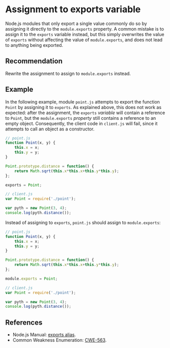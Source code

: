 # Assignment to exports variable
Node.js modules that only export a single value commonly do so by assigning it directly to the `module.exports` property. A common mistake is to assign it to the `exports` variable instead, but this simply overwrites the value of `exports` without affecting the value of `module.exports`, and does not lead to anything being exported.


## Recommendation
Rewrite the assignment to assign to `module.exports` instead.


## Example
In the following example, module `point.js` attempts to export the function `Point` by assigning it to `exports`. As explained above, this does not work as expected: after the assignment, the `exports` *variable* will contain a reference to `Point`, but the `module.exports` *property* still contains a reference to an empty object. Consequently, the client code in `client.js` will fail, since it attempts to call an object as a constructor.


```javascript
// point.js
function Point(x, y) {
	this.x = x;
	this.y = y;
}

Point.prototype.distance = function() {
	return Math.sqrt(this.x*this.x+this.y*this.y);
};

exports = Point;

// client.js
var Point = require('./point');

var pyth = new Point(3, 4);
console.log(pyth.distance());
```
Instead of assigning to `exports`, `point.js` should assign to `module.exports`:


```javascript
// point.js
function Point(x, y) {
	this.x = x;
	this.y = y;
}

Point.prototype.distance = function() {
	return Math.sqrt(this.x*this.x+this.y*this.y);
};

module.exports = Point;

// client.js
var Point = require('./point');

var pyth = new Point(3, 4);
console.log(pyth.distance());
```

## References
* Node.js Manual: [exports alias](http://nodejs.org/api/modules.html#modules_exports_alias).
* Common Weakness Enumeration: [CWE-563](https://cwe.mitre.org/data/definitions/563.html).
